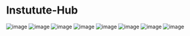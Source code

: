 # Instutute-Hub
![image](https://github.com/user-attachments/assets/0b29832b-e73c-400e-b1ee-72be31f871d2) ![image](https://github.com/user-attachments/assets/b77a2111-240d-4604-bc99-ee3943513d5a)
![image](https://github.com/user-attachments/assets/741dd5e8-c922-4166-beab-c5449a028ce4) ![image](https://github.com/user-attachments/assets/42f57d21-e5cb-4a30-8f03-6a9911a312b0)
![image](https://github.com/user-attachments/assets/4754fed0-a105-492c-9d3b-c256e6437d02) ![image](https://github.com/user-attachments/assets/3a0c9995-ca71-4e5c-b8a8-9d2fb9cf253d)
![image](https://github.com/user-attachments/assets/fca199be-2355-4f86-a7ca-b3c3664e7fcd) ![image](https://github.com/user-attachments/assets/a6cb1f8a-667a-4613-923a-eaee279d3075)





